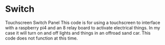 # Switch
Touchscreen Switch Panel
This code is for using a touchscreen to interface with a raspberry pi4 and an 8 relay board to activate electrical things. 
In my case it will turn on and off lights and things in an offroad sand car. This code does not function at this time.
